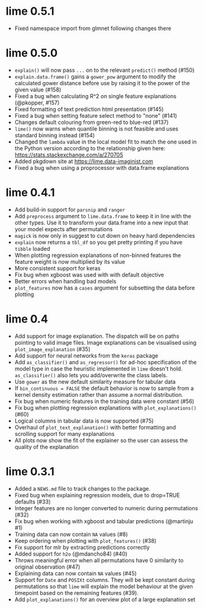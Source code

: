# lime 0.5.1

* Fixed namespace import from glmnet following changes there

# lime 0.5.0

* `explain()` will now pass `...` on to the relevant `predict()` method (#150)
* `explain.data.frame()` gains a `gower_pow` argument to modify the calculated 
  gower distance before use by raising it to the power of the given value (#158)
* Fixed a bug when calculating R^2 on single feature explanations (@pkopper, #157)
* Fixed formatting of text prediction html presentation (#145)
* Fixed a bug when setting feature select method to "none" (#141)
* Changes default colouring from green-red to blue-red (#137)
* `lime()` now warns when quantile binning is not feasible and uses standard 
  binning instead (#154)
* Changed the `lambda` value in the local model fit to match the one used in the
  Python version according to the relationship given here:
  https://stats.stackexchange.com/a/270705
* Added pkgdown site at https://lime.data-imaginist.com
* Fixed a bug when using a proprocessor with data.frame explanations

# lime 0.4.1

* Add build-in support for `parsnip` and `ranger`
* Add `preprocess` argument to `lime.data.frame` to keep it in line with the 
  other types. Use it to transform your data.frame into a new input that your
  model expects after permutations
* `magick` is now only in suggest to cut down on heavy hard dependencies
* `explain` now returns a `tbl_df` so you get pretty printing if you have 
  `tibble` loaded
* When plotting regression explanations of non-binned features the 
  feature weight is now multiplied by its value
* More consistent support for keras
* Fix bug when xgboost was used with with default objective
* Better errors when handling bad models
* `plot_features` now has a `cases` argument for subsetting the data before 
  plotting


# lime 0.4

* Add support for image explanation. The dispatch will be on paths pointing to
  valid image files. Image explanations can be visualised using 
  `plot_image_explanation` (#35)
* Add support for neural networks from the `keras` package
* Add `as_classifier()` and `as_regressor()` for ad-hoc specification of the 
  model type in case the heuristic implemented in `lime` doesn't hold. 
  `as_classifier()` also lets you add/overwrite the class labels.
* Use `gower` as the new default similarity measure for tabular data
* If `bin_continuous = FALSE` the default behavior is now to sample from a 
  kernel density estimation rather than assume a normal distribution.
* Fix bug when numeric features in the training data were constant (#56)
* Fix bug when plotting regression explanations with `plot_explanations()` (#60)
* Logical columns in tabular data is now supported (#75)
* Overhaul of `plot_text_explanation()` with better formatting and scrolling
  support for many explanations
* All plots now show the fit of the explainer so the user can assess the quality
  of the explanation

# lime 0.3.1

* Added a `NEWS.md` file to track changes to the package.
* Fixed bug when explaining regression models, due to drop=TRUE defaults (#33)
* Integer features are no longer converted to numeric during permutations (#32)
* Fix bug when working with xgboost and tabular predictions (@martinju #1)
* Training data can now contain `NA` values (#8) 
* Keep ordering when plotting with `plot_features()` (#38)
* Fix support for mlr by extracting predictions correctly
* Added support for `h2o` (@mdancho84) (#40)
* Throws meaningful error when all permutations have 0 similarity to original
  observation (#47)
* Explaining data can now contain `NA` values (#45)
* Support for `Date` and `POSIXt` columns. They will be kept constant during
  permutations so that `lime` will explain the model behaviour at the given 
  timepoint based on the remaining features (#39).
* Add `plot_explanations()` for an overview plot of a large explanation set
